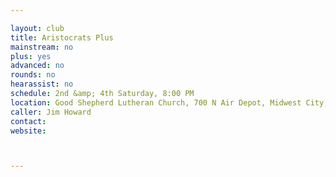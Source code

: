 ```yaml
---

layout: club
title: Aristocrats Plus
mainstream: no
plus: yes
advanced: no
rounds: no
hearassist: no
schedule: 2nd &amp; 4th Saturday, 8:00 PM
location: Good Shepherd Lutheran Church, 700 N Air Depot, Midwest City, OK
caller: Jim Howard
contact: 
website: 



---
```



